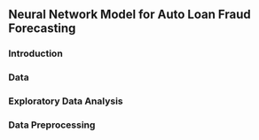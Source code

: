 ## Neural Network Model for Auto Loan Fraud Forecasting

### Introduction

### Data

### Exploratory Data Analysis

### Data Preprocessing


